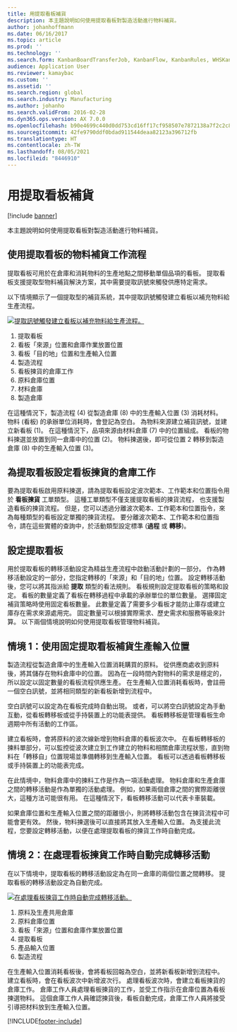 ```yaml
---
title: 用提取看板補貨
description: 本主題說明如何使用提取看板對製造活動進行物料補貨。
author: johanhoffmann
ms.date: 06/16/2017
ms.topic: article
ms.prod: ''
ms.technology: ''
ms.search.form: KanbanBoardTransferJob, KanbanFlow, KanbanRules, WHSKanbanWaveTable, WHSKanbanWaveTableListPage
audience: Application User
ms.reviewer: kamaybac
ms.custom: ''
ms.assetid: ''
ms.search.region: global
ms.search.industry: Manufacturing
ms.author: johanho
ms.search.validFrom: 2016-02-28
ms.dyn365.ops.version: AX 7.0.0
ms.openlocfilehash: b90e4699c440d0dd753cd16ff17cf958507e7872138a7f2c2c84f645f713d3db
ms.sourcegitcommit: 42fe9790ddf0bdad911544deaa82123a396712fb
ms.translationtype: HT
ms.contentlocale: zh-TW
ms.lasthandoff: 08/05/2021
ms.locfileid: "8446910"
---
```

# <a name="replenishment-with-withdrawal-kanbans"></a>用提取看板補貨

[!include [banner](../includes/banner.md)]

本主題說明如何使用提取看板對製造活動進行物料補貨。

## <a name="workflow-for-material-replenishment-that-uses-the-withdrawal-kanban"></a>使用提取看板的物料補貨工作流程

提取看板可用於在倉庫和消耗物料的生產地點之間移動單個品項的看板。 提取看板支援提取型物料補貨解決方案，其中需要提取訊號來觸發供應特定需求。 

以下情境顯示了一個提取型的補貨系統，其中提取訊號觸發建立看板以補充物料給生產流程。 

[![提取訊號觸發建立看板以補充物料給生產流程。](./media/material-replenishment-with-withdrawal-kanban.png)](./media/material-replenishment-with-withdrawal-kanban.png)

1.  提取看板
2.  看板「來源」位置和倉庫作業放置位置
3.  看板「目的地」位置和生產輸入位置
4.  製造流程
5.  看板揀貨的倉庫工作
6.  原料倉庫位置
7.  材料倉庫
8.  製造倉庫

在這種情況下，製造流程 (4) 從製造倉庫 (8) 中的生產輸入位置 (3) 消耗材料。 物料 (看板) 的承辦單位消耗時，會登記為空白。 為物料來源建立補貨訊號，並建立新看板 (1)。 在這種情況下，品項來源由材料倉庫 (7) 中的位置組成。 看板的物料揀選並放置到同一倉庫中的位置 (2)。 物料揀選後，即可從位置 2 轉移到製造倉庫 (8) 中的生產輸入位置 (3)。

## <a name="configure-warehouse-work-for-kanban-picking-for-the-withdrawal-kanban"></a>為提取看板設定看板揀貨的倉庫工作

要為提取看板啟用原料揀選，請為提取看板設定波次範本、工作範本和位置指令用於 **看板揀貨** 工單類型。 這種工單類型不僅支援提取看板的揀貨流程， 也支援製造看板的揀貨流程。 但是，您可以透過分離波次範本、工作範本和位置指令，來為每種類型的看板設定單獨的揀貨流程。 要分離波次範本、工作範本和位置指令，請在這些實體的查詢中，於活動類型設定標準 (**過程** 或 **轉移**)。

## <a name="configure-the-withdrawal-kanban"></a>設定提取看板

用於提取看板的轉移活動設定為精益生產流程中啟動活動計劃的一部分。 作為轉移活動設定的一部分，您指定轉移的「來源」和「目的地」位置。 設定轉移活動後，您可以將其指派給 **提取** 類型的看法規則。 看板規則設定提取看板的策略和設定。 看板的數量定義了看板在轉移過程中承載的承辦單位的單位數量。 選擇固定補貨策略時使用固定看板數量。 此數量定義了需要多少看板才能防止庫存或建立庫存在需求來源處用完。 固定數量可以根據實際需求、歷史需求和服務等級來計算。 以下兩個情境說明如何使用提取看板管理物料補貨。

## <a name="scenario-1-replenish-a-production-input-location-by-using-a-fixed-withdrawal-kanban"></a>情境 1：使用固定提取看板補貨生產輸入位置

製造流程從製造倉庫中的生產輸入位置消耗購買的原料。 從供應商處收到原料後，將其儲存在物料倉庫中的位置。 因為在一段時間內對物料的需求是穩定的，所以設定以固定數量的看板流程供應生產。 在生產輸入位置消耗看板時，會註冊一個空白訊號，並將相同類型的新看板新增到流程中。 

空白訊號可以設定為在看板完成時自動出現。 或者，可以將空白訊號設定為手動互動，從看板轉移板或從手持裝置上的功能表提供。 看板轉移板是管理看板生命週期中所有活動的工作區。 

建立看板時，會將原料的波次線新增到物料倉庫的看板波次中。 在看板轉移板的揀料單部分，可以監控從波次建立到工作建立的物料和相關倉庫流程狀態，直到物料在「轉移自」位置現場並準備轉移到生產輸入位置。 看板可以透過看板轉移板或手持裝置上的功能表完成。 

在此情境中，物料倉庫中的揀料工作是作為一項活動處理。 物料倉庫和生產倉庫之間的轉移活動是作為單獨的活動處理。 例如，如果兩個倉庫之間的實際距離很大，這種方法可能很有用。 在這種情況下，看板轉移活動可以代表卡車裝載。 

如果倉庫位置和生產輸入位置之間的距離很小，則將轉移活動包含在揀貨流程中可能會更有效。 然後，物料揀選後可以直接將其放入生產輸入位置。 為支援此流程，您要設定轉移活動，以便在處理提取看板的揀貨工作時自動完成。

## <a name="scenario-2-automatically-complete-the-transfer-activity-when-kanban-picking-work-is-processed"></a>情境 2：在處理看板揀貨工作時自動完成轉移活動

在以下情境中，提取看板的轉移活動設定為在同一倉庫的兩個位置之間轉移。 提取看板的轉移活動設定為自動完成。 

[![在處理看板揀貨工作時自動完成轉移活動。](./media/transfer-activities-when-processing-kanban-picking.png)](./media/transfer-activities-when-processing-kanban-picking.png)

1.  原料及生產共用倉庫
2.  原料倉庫位置
3.  看板「來源」位置和倉庫作業放置位置
4.  提取看板
5.  產品輸入位置
6.  製造流程

在生產輸入位置消耗看板後，會將看板回報為空白，並將新看板新增到流程中。 建立看板時，會在看板波次中新增波次行。 處理看板波次時，會建立看板揀貨的倉庫工作。 倉庫工作人員處理看板揀貨的工作，並受工作指示在倉庫位置為看板揀選物料。 這個倉庫工作人員確認揀貨後，看板自動完成，倉庫工作人員將接受引導把材料放到生產輸入位置。



[!INCLUDE[footer-include](../../includes/footer-banner.md)]